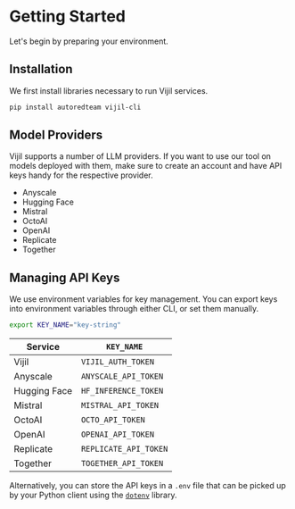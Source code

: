 # Getting Started

Let's begin by preparing your environment.

## Installation

We first install libraries necessary to run Vijil services.

```bash
pip install autoredteam vijil-cli
```

## Model Providers

Vijil supports a number of LLM providers. If you want to use our tool on models deployed with them, make sure to create an account and have API keys handy for the respective provider.

* Anyscale
* Hugging Face
* Mistral
* OctoAI
* OpenAI
* Replicate
* Together

## Managing API Keys

We use environment variables for key management. You can export keys into environment variables through either CLI, or set them manually.

```bash
export KEY_NAME="key-string"
```

| Service | `KEY_NAME` |
|---|---|
| Vijil | `VIJIL_AUTH_TOKEN` |
| Anyscale | `ANYSCALE_API_TOKEN` |
| Hugging Face | `HF_INFERENCE_TOKEN` |
| Mistral | `MISTRAL_API_TOKEN` |
| OctoAI | `OCTO_API_TOKEN` |
| OpenAI | `OPENAI_API_TOKEN` |
| Replicate | `REPLICATE_API_TOKEN` |
| Together | `TOGETHER_API_TOKEN` |

Alternatively, you can store the API keys in a `.env` file that can be picked up by your Python client using the [`dotenv`](https://pypi.org/project/python-dotenv/) library.

